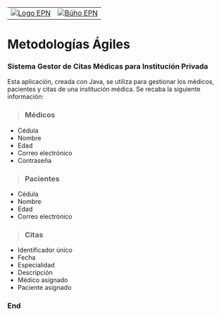 |   |   |
| ------------ | ------------ |
| [![Logo EPN](https://upload.wikimedia.org/wikipedia/commons/8/8c/Escudo_de_la_Escuela_Polit%C3%A9cnica_Nacional.png "Logo EPN")](https://upload.wikimedia.org/wikipedia/commons/8/8c/Escudo_de_la_Escuela_Polit%C3%A9cnica_Nacional.png "Logo EPN")  |  [![Búho EPN](https://cem.epn.edu.ec/imagenes/logos_institucionales/big_png/BUHO_EPN_big.png "Búho EPN")](https://cem.epn.edu.ec/imagenes/logos_institucionales/big_png/BUHO_EPN_big.png "Búho EPN") |

# Metodologías Ágiles

### Sistema Gestor de Citas Médicas para Institución Privada
Esta aplicación, creada con Java, se utiliza para gestionar los médicos, pacientes y citas de una institución médica.
Se recaba la siguiente información:
> ### Médicos

- Cédula
- Nombre
- Edad
- Correo electrónico
- Contraseña

> ### Pacientes

- Cédula
- Nombre
- Edad
- Correo electrónico

> ### Citas

- Identificador único
- Fecha
- Especialidad
- Descripción
- Médico asignado
- Paciente asignado


### End
